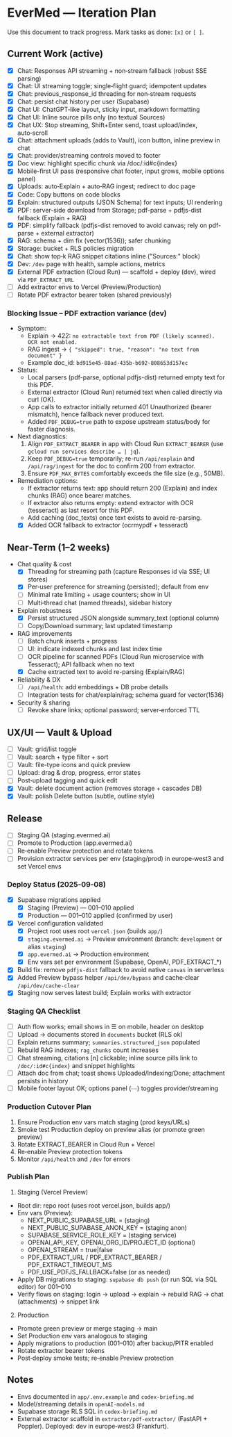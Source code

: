 # EverMed — Iteration Plan

Use this document to track progress. Mark tasks as done: `[x]` or `[ ]`.

## Current Work (active)

- [x] Chat: Responses API streaming + non‑stream fallback (robust SSE parsing)
- [x] Chat: UI streaming toggle; single‑flight guard; idempotent updates
- [x] Chat: previous_response_id threading for non‑stream requests
- [x] Chat: persist chat history per user (Supabase)
- [x] Chat UI: ChatGPT‑like layout, sticky input, markdown formatting
- [x] Chat UI: Inline source pills only (no textual Sources)
- [x] Chat UX: Stop streaming, Shift+Enter send, toast upload/index, auto‑scroll
- [x] Chat: attachment uploads (adds to Vault), icon button, inline preview in chat
- [x] Chat: provider/streaming controls moved to footer
- [x] Doc view: highlight specific chunk via /doc/:id#c{index}
- [x] Mobile-first UI pass (responsive chat footer, input grows, mobile options panel)
 - [x] Uploads: auto‑Explain + auto‑RAG ingest; redirect to doc page
- [x] Code: Copy buttons on code blocks
- [x] Explain: structured outputs (JSON Schema) for text inputs; UI rendering
- [x] PDF: server-side download from Storage; pdf-parse + pdfjs-dist fallback (Explain + RAG)
 - [x] PDF: simplify fallback (pdfjs-dist removed to avoid canvas; rely on pdf-parse + external extractor)
- [x] RAG: schema + dim fix (vector(1536)); safer chunking
- [x] Storage: bucket + RLS policies migration
- [x] Chat: show top‑k RAG snippet citations inline ("Sources:" block)
- [x] Dev: `/dev` page with health, sample actions, metrics
 - [x] External PDF extraction (Cloud Run) — scaffold + deploy (dev), wired via `PDF_EXTRACT_URL`
 - [ ] Add extractor envs to Vercel (Preview/Production)
 - [ ] Rotate PDF extractor bearer token (shared previously)

### Blocking Issue – PDF extraction variance (dev)

- Symptom:
  - Explain → 422: `no extractable text from PDF (likely scanned). OCR not enabled.`
  - RAG ingest → `{ "skipped": true, "reason": "no text from document" }`
  - Example doc_id: `bd915e45-88ad-435b-b692-808653d157ec`
- Status:
  - Local parsers (pdf-parse, optional pdfjs-dist) returned empty text for this PDF.
  - External extractor (Cloud Run) returned text when called directly via curl (OK).
  - App calls to extractor initially returned 401 Unauthorized (bearer mismatch), hence fallback never produced text.
  - Added `PDF_DEBUG=true` path to expose upstream status/body for faster diagnosis.
- Next diagnostics:
  1) Align `PDF_EXTRACT_BEARER` in app with Cloud Run `EXTRACT_BEARER` (use `gcloud run services describe … | jq`).
  2) Keep `PDF_DEBUG=true` temporarily; re-run `/api/explain` and `/api/rag/ingest` for the doc to confirm 200 from extractor.
  3) Ensure `PDF_MAX_BYTES` comfortably exceeds the file size (e.g., 50MB).
- Remediation options:
  - If extractor returns text: app should return 200 (Explain) and index chunks (RAG) once bearer matches.
  - If extractor also returns empty: extend extractor with OCR (tesseract) as last resort for this PDF.
  - Add caching (doc_texts) once text exists to avoid re-parsing.
  - [x] Added OCR fallback to extractor (ocrmypdf + tesseract)

## Near‑Term (1–2 weeks)

- Chat quality & cost
  - [x] Threading for streaming path (capture Responses id via SSE; UI stores)
  - [x] Per‑user preference for streaming (persisted); default from env
  - [ ] Minimal rate limiting + usage counters; show in UI
  - [ ] Multi‑thread chat (named threads), sidebar history

- Explain robustness
  - [x] Persist structured JSON alongside summary_text (optional column)
  - [ ] Copy/Download summary; last updated timestamp

- RAG improvements
  - [ ] Batch chunk inserts + progress
  - [ ] UI: indicate indexed chunks and last index time
  - [ ] OCR pipeline for scanned PDFs (Cloud Run microservice with Tesseract); API fallback when no text
  - [x] Cache extracted text to avoid re-parsing (Explain/RAG)

- Reliability & DX
  - [ ] `/api/health`: add embeddings + DB probe details
  - [ ] Integration tests for chat/explain/rag; schema guard for vector(1536)

- Security & sharing
  - [ ] Revoke share links; optional password; server‑enforced TTL

## UX/UI — Vault & Upload

- [ ] Vault: grid/list toggle
- [ ] Vault: search + type filter + sort
- [ ] Vault: file-type icons and quick preview
- [ ] Upload: drag & drop, progress, error states
- [ ] Post‑upload tagging and quick edit
- [x] Vault: delete document action (removes storage + cascades DB)
 - [x] Vault: polish Delete button (subtle, outline style)

## Release

- [ ] Staging QA (staging.evermed.ai)
- [ ] Promote to Production (app.evermed.ai)
- [ ] Re‑enable Preview protection and rotate tokens
 - [ ] Provision extractor services per env (staging/prod) in europe‑west3 and set Vercel envs
 
### Deploy Status (2025‑09‑08)

- [x] Supabase migrations applied
  - [x] Staging (Preview) — 001–010 applied
  - [x] Production — 001–010 applied (confirmed by user)
- [x] Vercel configuration validated
  - [x] Project root uses root `vercel.json` (builds `app/`)
  - [x] `staging.evermed.ai` → Preview environment (branch: `development` or alias `staging`)
  - [x] `app.evermed.ai` → Production environment
  - [x] Env vars set per environment (Supabase, OpenAI, PDF_EXTRACT_*)
- [x] Build fix: remove `pdfjs-dist` fallback to avoid native `canvas` in serverless
 - [x] Added Preview bypass helper `/api/dev/bypass` and cache‑clear `/api/dev/cache-clear`
 - [x] Staging now serves latest build; Explain works with extractor

### Staging QA Checklist

- [ ] Auth flow works; email shows in ☰ on mobile, header on desktop
- [ ] Upload → documents stored in `documents` bucket (RLS ok)
- [ ] Explain returns summary; `summaries.structured_json` populated
- [ ] Rebuild RAG indexes; `rag_chunks` count increases
- [ ] Chat streaming, citations [n] clickable; inline source pills link to `/doc/:id#c{index}` and snippet highlights
- [ ] Attach doc from chat; toast shows Uploaded/Indexing/Done; attachment persists in history
- [ ] Mobile footer layout OK; options panel (⋯) toggles provider/streaming

### Production Cutover Plan

1) Ensure Production env vars match staging (prod keys/URLs)
2) Smoke test Production deploy on preview alias (or promote green preview)
3) Rotate EXTRACT_BEARER in Cloud Run + Vercel
4) Re‑enable Preview protection tokens
5) Monitor `/api/health` and `/dev` for errors

### Publish Plan

1) Staging (Vercel Preview)
 - Root dir: repo root (uses root vercel.json, builds app/)
 - Env vars (Preview):
   - NEXT_PUBLIC_SUPABASE_URL = (staging)
   - NEXT_PUBLIC_SUPABASE_ANON_KEY = (staging anon)
   - SUPABASE_SERVICE_ROLE_KEY = (staging service)
   - OPENAI_API_KEY, OPENAI_ORG_ID/PROJECT_ID (optional)
   - OPENAI_STREAM = true|false
   - PDF_EXTRACT_URL / PDF_EXTRACT_BEARER / PDF_EXTRACT_TIMEOUT_MS
   - PDF_USE_PDFJS_FALLBACK=false (or as needed)
 - Apply DB migrations to staging: `supabase db push` (or run SQL via SQL editor) for 001–010
 - Verify flows on staging: login → upload → explain → rebuild RAG → chat (attachments) → snippet link

2) Production
 - Promote green preview or merge staging → main
 - Set Production env vars analogous to staging
 - Apply migrations to production (001–010) after backup/PITR enabled
 - Rotate extractor bearer tokens
 - Post‑deploy smoke tests; re‑enable Preview protection

## Notes

- Envs documented in `app/.env.example` and `codex-briefing.md`
- Model/streaming details in `openAI-models.md`
- Supabase storage RLS SQL in `codex-briefing.md`
 - External extractor scaffold in `extractor/pdf-extractor/` (FastAPI + Poppler). Deployed: dev in europe‑west3 (Frankfurt).
